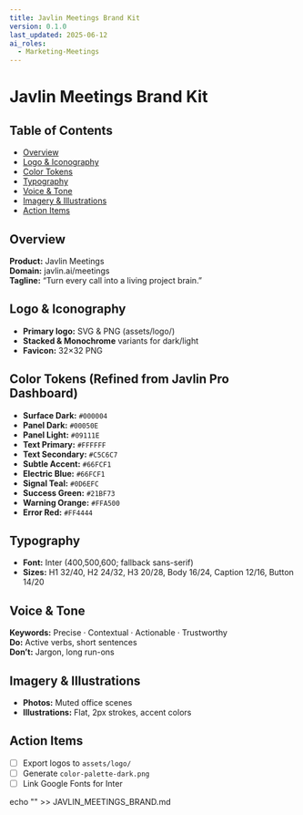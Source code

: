 ```yaml
---
title: Javlin Meetings Brand Kit
version: 0.1.0
last_updated: 2025-06-12
ai_roles:
  - Marketing-Meetings
---
```


# Javlin Meetings Brand Kit

## Table of Contents
<!-- TOC -->
- [Overview](#overview)
- [Logo & Iconography](#logo--iconography)
- [Color Tokens](#color-tokens)
- [Typography](#typography)
- [Voice & Tone](#voice--tone)
- [Imagery & Illustrations](#imagery--illustrations)
- [Action Items](#action-items)
<!-- /TOC -->

## Overview
**Product:** Javlin Meetings  
**Domain:** javlin.ai/meetings  
**Tagline:** “Turn every call into a living project brain.”

## Logo & Iconography
- **Primary logo:** SVG & PNG (assets/logo/)  
- **Stacked & Monochrome** variants for dark/light  
- **Favicon:** 32×32 PNG

## Color Tokens (Refined from Javlin Pro Dashboard)
- **Surface Dark:** `#000004`  
- **Panel Dark:**   `#00050E`  
- **Panel Light:**  `#09111E`  
- **Text Primary:** `#FFFFFF`  
- **Text Secondary:** `#C5C6C7`  
- **Subtle Accent:** `#66FCF1`  
- **Electric Blue:** `#66FCF1`  
- **Signal Teal:**   `#0D6EFC`  
- **Success Green:** `#21BF73`  
- **Warning Orange:** `#FFA500`  
- **Error Red:**     `#FF4444`

## Typography
- **Font:** Inter (400,500,600; fallback sans-serif)  
- **Sizes:** H1 32/40, H2 24/32, H3 20/28, Body 16/24, Caption 12/16, Button 14/20

## Voice & Tone
**Keywords:** Precise · Contextual · Actionable · Trustworthy  
**Do:** Active verbs, short sentences  
**Don’t:** Jargon, long run-ons

## Imagery & Illustrations
- **Photos:** Muted office scenes  
- **Illustrations:** Flat, 2px strokes, accent colors

## Action Items
- [ ] Export logos to `assets/logo/`  
- [ ] Generate `color-palette-dark.png`  
- [ ] Link Google Fonts for Inter  

echo "<!-- trigger Marketing copy -->" >> JAVLIN_MEETINGS_BRAND.md
